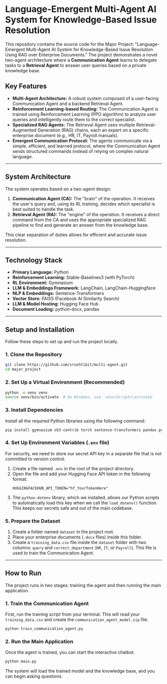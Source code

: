 
# Language-Emergent Multi-Agent AI System for Knowledge-Based Issue Resolution

This repository contains the source code for the Major Project: "Language-Emergent Multi-Agent AI System for Knowledge-Based Issue Resolution Using RAG over Enterprise Documents." The project demonstrates a novel two-agent architecture where a **Communication Agent** learns to delegate tasks to a **Retrieval Agent** to answer user queries based on a private knowledge base.

##  Key Features

  * **Multi-Agent Architecture:** A robust system composed of a user-facing Communication Agent and a backend Retrieval Agent.
  * **Reinforcement Learning-based Routing:** The Communication Agent is trained using Reinforcement Learning (PPO algorithm) to analyze user queries and intelligently route them to the correct specialist.
  * **Specialized RAG Agents:** The Retrieval Agent uses multiple Retrieval-Augmented Generation (RAG) chains, each an expert on a specific enterprise document (e.g., HR, IT, Payroll manuals).
  * **Emergent Communication Protocol:** The agents communicate via a simple, efficient, and learned protocol, where the Communication Agent sends structured commands instead of relying on complex natural language.

-----
##  System Architecture

The system operates based on a two-agent design:

1.  **Communication Agent (CA):** The "brain" of the operation. It receives the user's query and, using its RL training, decides which specialist is best suited to handle the task.
2.  **Retrieval Agent (RA):** The "engine" of the operation. It receives a direct command from the CA and uses the appropriate specialized RAG pipeline to find and generate an answer from the knowledge base.

This clear separation of duties allows for efficient and accurate issue resolution.

-----

##  Technology Stack

  * **Primary Language:** Python
  * **Reinforcement Learning:** Stable-Baselines3 (with PyTorch)
  * **RL Environment:** Gymnasium
  * **LLM & Embeddings Framework:** LangChain, LangChain-Huggingface
  * **NLP & Embeddings:** Sentence-Transformers
  * **Vector Store:** FAISS (Facebook AI Similarity Search)
  * **LLM & Model Hosting:** Hugging Face Hub
  * **Document Loading:** python-docx, pandas

-----

##  Setup and Installation

Follow these steps to set up and run the project locally.

### 1\. Clone the Repository

```bash
git clone https://github.com/srushtibit/multi-agent.git
cd major_project
```

### 2\. Set Up a Virtual Environment (Recommended)

```bash
python -m venv venv
source venv/bin/activate  # On Windows, use `venv\Scripts\activate`
```

### 3\. Install Dependencies

Install all the required Python libraries using the following command:

```bash
pip install gymnasium sb3-contrib torch sentence-transformers pandas python-docx faiss-cpu langchain langchain-huggingface python-dotenv docx2txt
```

### 4\. Set Up Environment Variables (`.env` file)

For security, we need to store our secret API key in a separate file that is not committed to version control.

1.  Create a file named `.env` in the root of the project directory.
2.  Open the file and add your Hugging Face API token in the following format:
    ```
    HUGGINGFACEHUB_API_TOKEN="hf_YourTokenHere"
    ```
3.  The `python-dotenv` library, which we installed, allows our Python scripts to automatically load this key when we call the `load_dotenv()` function. This keeps our secrets safe and out of the main codebase.

### 5\. Prepare the Dataset

1.  Create a folder named `dataset` in the project root.
2.  Place your enterprise documents (`.docx` files) inside this folder.
3.  Create a `training_data.csv` file inside the `dataset` folder with two columns: `query` and `correct_department` (`HR`, `IT`, or `Payroll`). This file is used to train the Communication Agent.

-----

##  How to Run

The project runs in two stages: training the agent and then running the main application.

### 1\. Train the Communication Agent

First, run the training script from your terminal. This will read your `training_data.csv` and create the `communication_agent_model.zip` file.

```bash
python train_communication_agent.py
```

### 2\. Run the Main Application

Once the agent is trained, you can start the interactive chatbot.

```bash
python main.py
```

The system will load the trained model and the knowledge base, and you can begin asking questions.